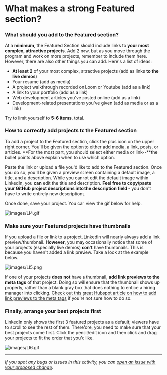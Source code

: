 # What makes a strong Featured section?

### **What should you add to the Featured section?**

At a **minimum**, the Featured Section should include links to **your most complex, attractive projects**. Add 2 now, but as you move through the program and work on more projects, remember to include them here. However, there are also other things you can add. Here's a list of ideas:

- **At least 2** of your most complex, attractive projects (add as links **to the live demos**)
- Your resume (add as media)
- A project walkthrough recorded on Loom or Youtube (add as a link)
- A link to your portfolio (add as a link)
- Web development articles you've posted online (add as a link)
- Development-related presentations you've given (add as media or as a link)

Try to limit yourself to **5-6 items**, total.

### **How to correctly add projects to the Featured section**

To add a project to the Featured section, click the plus icon on the upper right corner. You'll be given the option to either add media, a link, posts, or articles. **For the most part, you should select either media or link--**the bullet points above explain when to use which option.

Paste the link or upload a file you'd like to add to the Featured section. Once you do so, you'll be given a preview screen containing a default image, a title, and a description. While you cannot edit the default image within LinkedIn, you **can** edit the title and description. **Feel free to copy/paste your GitHub project descriptions into the description field -** you don't have to write entirely new descriptions.

Once done, save your project. You can view the gif below for help.

![images/LI4.gif](images/LI4.gif)

### **Make sure your Featured projects have thumbnails**

If you upload a file or link to a project, LinkedIn will nearly always add a link preview/thumbnail. **However**, you may occasionally notice that some of your projects (especially live demos) **don't** have thumbnails. This is because you haven't added a link preview. Take a look at the example below.

![images/LI5.png](images/LI5.png)

If one of your projects **does not** have a thumbnail, **add** **link previews to the meta tags** of that project. Doing so will ensure that the thumbnail shows up properly, rather than a blank gray box that does nothing to entice a hiring manager into clicking. [Check out this great Hubspot article on how to add link previews to the meta tags](https://knowledge.hubspot.com/social/featured-image-not-displaying-correctly-in-social-preview) if you're not sure how to do so.

### **Finally, arrange your best projects first**

LinkedIn only shows the first 3 featured projects as a default; viewers have to scroll to see the rest of them. Therefore, you need to make sure that your best projects come first. Click the pencil/edit icon and then click and drag your projects to fit the order that you'd like.

![images/LI6.gif](images/LI6.gif)


------

_If you spot any bugs or issues in this activity, you can [open an issue with your proposed change](https://github.com/microverseinc/curriculum-transversal-skills/blob/main/git-github/articles/open_issue.md)._
